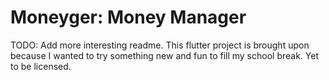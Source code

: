# Moneyger: Money Manager
TODO: Add more interesting readme.
This flutter project is brought upon because I wanted to try something
new and fun to fill my school break.
Yet to be licensed.